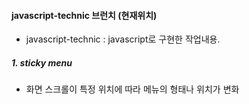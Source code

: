 #### javascript-technic 브런치 (현재위치)
- javascript-technic : javascript로 구현한 작업내용.

##### 1. sticky menu 
- 화면 스크롤이 특정 위치에 따라 메뉴의 형태나 위치가 변화

